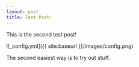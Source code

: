 ```yaml
---
layout: post
title: Test Post!
---
```

This is the second test post!

![_config.yml]({{ site.baseurl }}/images/config.png)

The second easiest way is to try out stuff.
